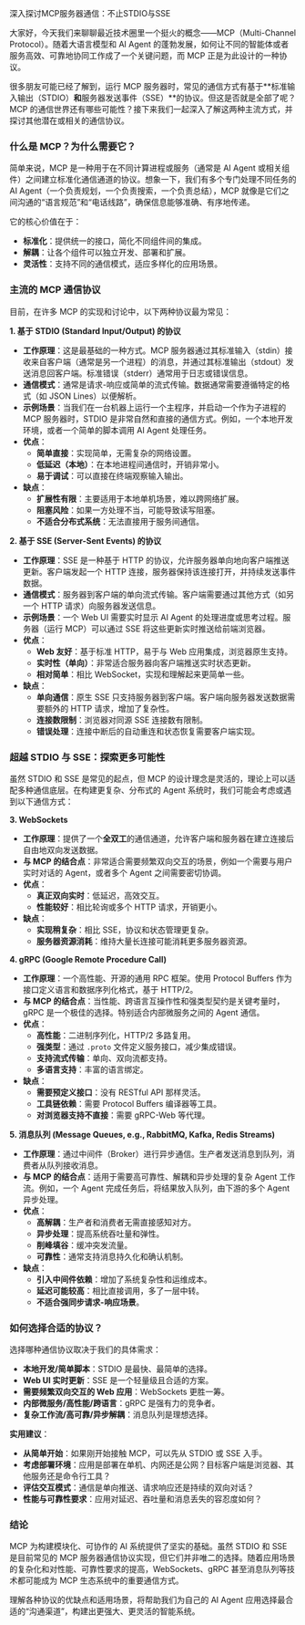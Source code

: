 深入探讨MCP服务器通信：不止STDIO与SSE

大家好，今天我们来聊聊最近技术圈里一个挺火的概念——MCP（Multi-Channel Protocol）。随着大语言模型和 AI Agent 的蓬勃发展，如何让不同的智能体或者服务高效、可靠地协同工作成了一个关键问题，而 MCP 正是为此设计的一种协议。

很多朋友可能已经了解到，运行 MCP 服务器时，常见的通信方式有基于**标准输入输出（STDIO）**和**服务器发送事件（SSE）**的协议。但这是否就是全部了呢？MCP 的通信世界还有哪些可能性？接下来我们一起深入了解这两种主流方式，并探讨其他潜在或相关的通信协议。

### 什么是 MCP？为什么需要它？

简单来说，MCP 是一种用于在不同计算进程或服务（通常是 AI Agent 或相关组件）之间建立标准化通信通道的协议。想象一下，我们有多个专门处理不同任务的 AI Agent（一个负责规划，一个负责搜索，一个负责总结），MCP 就像是它们之间沟通的“语言规范”和“电话线路”，确保信息能够准确、有序地传递。

它的核心价值在于：
*   **标准化**：提供统一的接口，简化不同组件间的集成。
*   **解耦**：让各个组件可以独立开发、部署和扩展。
*   **灵活性**：支持不同的通信模式，适应多样化的应用场景。

### 主流的 MCP 通信协议

目前，在许多 MCP 的实现和讨论中，以下两种协议最为常见：

**1. 基于 STDIO (Standard Input/Output) 的协议**

*   **工作原理**：这是最基础的一种方式。MCP 服务器通过其标准输入（stdin）接收来自客户端（通常是另一个进程）的消息，并通过其标准输出（stdout）发送消息回客户端。标准错误（stderr）通常用于日志或错误信息。
*   **通信模式**：通常是请求-响应或简单的流式传输。数据通常需要遵循特定的格式（如 JSON Lines）以便解析。
*   **示例场景**：当我们在一台机器上运行一个主程序，并启动一个作为子进程的 MCP 服务器时，STDIO 是非常自然和直接的通信方式。例如，一个本地开发环境，或者一个简单的脚本调用 AI Agent 处理任务。
*   **优点**：
    *   **简单直接**：实现简单，无需复杂的网络设置。
    *   **低延迟（本地）**：在本地进程间通信时，开销非常小。
    *   **易于调试**：可以直接在终端观察输入输出。
*   **缺点**：
    *   **扩展性有限**：主要适用于本地单机场景，难以跨网络扩展。
    *   **阻塞风险**：如果一方处理不当，可能导致读写阻塞。
    *   **不适合分布式系统**：无法直接用于服务间通信。

**2. 基于 SSE (Server-Sent Events) 的协议**

*   **工作原理**：SSE 是一种基于 HTTP 的协议，允许服务器单向地向客户端推送更新。客户端发起一个 HTTP 连接，服务器保持该连接打开，并持续发送事件数据。
*   **通信模式**：服务器到客户端的单向流式传输。客户端需要通过其他方式（如另一个 HTTP 请求）向服务器发送信息。
*   **示例场景**：一个 Web UI 需要实时显示 AI Agent 的处理进度或思考过程。服务器（运行 MCP）可以通过 SSE 将这些更新实时推送给前端浏览器。
*   **优点**：
    *   **Web 友好**：基于标准 HTTP，易于与 Web 应用集成，浏览器原生支持。
    *   **实时性（单向）**：非常适合服务器向客户端推送实时状态更新。
    *   **相对简单**：相比 WebSocket，实现和理解起来更简单一些。
*   **缺点**：
    *   **单向通信**：原生 SSE 只支持服务器到客户端。客户端向服务器发送数据需要额外的 HTTP 请求，增加了复杂性。
    *   **连接数限制**：浏览器对同源 SSE 连接数有限制。
    *   **错误处理**：连接中断后的自动重连和状态恢复需要客户端实现。

### 超越 STDIO 与 SSE：探索更多可能性

虽然 STDIO 和 SSE 是常见的起点，但 MCP 的设计理念是灵活的，理论上可以适配多种通信底层。在构建更复杂、分布式的 Agent 系统时，我们可能会考虑或遇到以下通信方式：

**3. WebSockets**

*   **工作原理**：提供了一个**全双工**的通信通道，允许客户端和服务器在建立连接后自由地双向发送数据。
*   **与 MCP 的结合点**：非常适合需要频繁双向交互的场景，例如一个需要与用户实时对话的 Agent，或者多个 Agent 之间需要密切协调。
*   **优点**：
    *   **真正双向实时**：低延迟，高效交互。
    *   **性能较好**：相比轮询或多个 HTTP 请求，开销更小。
*   **缺点**：
    *   **实现稍复杂**：相比 SSE，协议和状态管理更复杂。
    *   **服务器资源消耗**：维持大量长连接可能消耗更多服务器资源。

**4. gRPC (Google Remote Procedure Call)**

*   **工作原理**：一个高性能、开源的通用 RPC 框架。使用 Protocol Buffers 作为接口定义语言和数据序列化格式，基于 HTTP/2。
*   **与 MCP 的结合点**：当性能、跨语言互操作性和强类型契约是关键考量时，gRPC 是一个极佳的选择。特别适合内部微服务之间的 Agent 通信。
*   **优点**：
    *   **高性能**：二进制序列化，HTTP/2 多路复用。
    *   **强类型**：通过 `.proto` 文件定义服务接口，减少集成错误。
    *   **支持流式传输**：单向、双向流都支持。
    *   **多语言支持**：丰富的语言绑定。
*   **缺点**：
    *   **需要预定义接口**：没有 RESTful API 那样灵活。
    *   **工具链依赖**：需要 Protocol Buffers 编译器等工具。
    *   **对浏览器支持不直接**：需要 gRPC-Web 等代理。

**5. 消息队列 (Message Queues, e.g., RabbitMQ, Kafka, Redis Streams)**

*   **工作原理**：通过中间件（Broker）进行异步通信。生产者发送消息到队列，消费者从队列接收消息。
*   **与 MCP 的结合点**：适用于需要高可靠性、解耦和异步处理的复杂 Agent 工作流。例如，一个 Agent 完成任务后，将结果放入队列，由下游的多个 Agent 异步处理。
*   **优点**：
    *   **高解耦**：生产者和消费者无需直接感知对方。
    *   **异步处理**：提高系统吞吐量和弹性。
    *   **削峰填谷**：缓冲突发流量。
    *   **可靠性**：通常支持消息持久化和确认机制。
*   **缺点**：
    *   **引入中间件依赖**：增加了系统复杂性和运维成本。
    *   **延迟可能较高**：相比直接调用，多了一层中转。
    *   **不适合强同步请求-响应场景**。

### 如何选择合适的协议？

选择哪种通信协议取决于我们的具体需求：

*   **本地开发/简单脚本**：STDIO 是最快、最简单的选择。
*   **Web UI 实时更新**：SSE 是一个轻量级且合适的方案。
*   **需要频繁双向交互的 Web 应用**：WebSockets 更胜一筹。
*   **内部微服务/高性能/跨语言**：gRPC 是强有力的竞争者。
*   **复杂工作流/高可靠/异步解耦**：消息队列是理想选择。

**实用建议**：
*   **从简单开始**：如果刚开始接触 MCP，可以先从 STDIO 或 SSE 入手。
*   **考虑部署环境**：应用是部署在单机、内网还是公网？目标客户端是浏览器、其他服务还是命令行工具？
*   **评估交互模式**：通信是单向推送、请求响应还是持续的双向对话？
*   **性能与可靠性要求**：应用对延迟、吞吐量和消息丢失的容忍度如何？

### 结论

MCP 为构建模块化、可协作的 AI 系统提供了坚实的基础。虽然 STDIO 和 SSE 是目前常见的 MCP 服务器通信协议实现，但它们并非唯二的选择。随着应用场景的复杂化和对性能、可靠性要求的提高，WebSockets、gRPC 甚至消息队列等技术都可能成为 MCP 生态系统中的重要通信方式。

理解各种协议的优缺点和适用场景，将帮助我们为自己的 AI Agent 应用选择最合适的“沟通渠道”，构建出更强大、更灵活的智能系统。